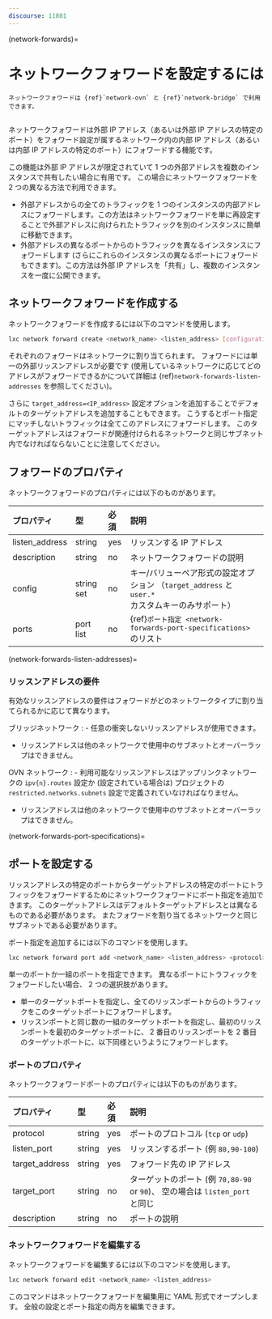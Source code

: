 ```yaml
---
discourse: 11801
---
```


(network-forwards)=
# ネットワークフォワードを設定するには

```{note}
ネットワークフォワードは {ref}`network-ovn` と {ref}`network-bridge` で利用できます。
```

```{youtube} https://www.youtube.com/watch?v=B-Uzo9WldMs
```

ネットワークフォワードは外部 IP アドレス（あるいは外部 IP アドレスの特定のポート）をフォワード設定が属するネットワーク内の内部 IP アドレス（あるいは内部 IP アドレスの特定のポート）にフォワードする機能です。

この機能は外部 IP アドレスが限定されていて 1 つの外部アドレスを複数のインスタンスで共有したい場合に有用です。
この場合にネットワークフォワードを 2 つの異なる方法で利用できます。

- 外部アドレスからの全てのトラフィックを 1 つのインスタンスの内部アドレスにフォワードします。この方法はネットワークフォワードを単に再設定することで外部アドレスに向けられたトラフィックを別のインスタンスに簡単に移動できます。
- 外部アドレスの異なるポートからのトラフィックを異なるインスタンスにフォワードします (さらにこれらのインスタンスの異なるポートにフォワードもできます)。この方法は外部 IP アドレスを「共有」し、複数のインスタンスを一度に公開できます。

## ネットワークフォワードを作成する

ネットワークフォワードを作成するには以下のコマンドを使用します。

```bash
lxc network forward create <network_name> <listen_address> [configuration_options...]
```

それぞれのフォワードはネットワークに割り当てられます。
フォワードには単一の外部リッスンアドレスが必要です (使用しているネットワークに応じてどのアドレスがフォワードできるかについて詳細は {ref}`network-forwards-listen-addresses` を参照してください)。

さらに `target_address=<IP_address>` 設定オプションを追加することでデフォルトのターゲットアドレスを追加することもできます。
こうするとポート指定にマッチしないトラフィックは全てこのアドレスにフォワードします。
このターゲットアドレスはフォワードが関連付けられるネットワークと同じサブネット内でなければならないことに注意してください。

## フォワードのプロパティ

ネットワークフォワードのプロパティには以下のものがあります。

プロパティ       | 型         | 必須     | 説明
:--              | :--        | :--      | :--
listen\_address  | string     | yes      | リッスンする IP アドレス
description      | string     | no       | ネットワークフォワードの説明
config           | string set | no       | キー/バリューペア形式の設定オプション （`target_address` と `user.*` カスタムキーのみサポート）
ports            | port list  | no       | {ref}`ポート指定 <network-forwards-port-specifications>` のリスト

(network-forwards-listen-addresses)=
### リッスンアドレスの要件

有効なリッスンアドレスの要件はフォワードがどのネットワークタイプに割り当てられるかに応じて異なります。

ブリッジネットワーク
: - 任意の衝突しないリッスンアドレスが使用できます。
  - リッスンアドレスは他のネットワークで使用中のサブネットとオーバーラップはできません。

OVN ネットワーク
: - 利用可能なリッスンアドレスはアップリンクネットワークの `ipv{n}.routes` 設定か (設定されている場合は) プロジェクトの `restricted.networks.subnets` 設定で定義されていなければなりません。
  - リッスンアドレスは他のネットワークで使用中のサブネットとオーバーラップはできません。

(network-forwards-port-specifications)=
## ポートを設定する

リッスンアドレスの特定のポートからターゲットアドレスの特定のポートにトラフィックをフォワードするためにネットワークフォワードにポート指定を追加できます。
このターゲットアドレスはデフォルトターゲットアドレスとは異なるものである必要があります。
またフォワードを割り当てるネットワークと同じサブネットである必要があります。

ポート指定を追加するには以下のコマンドを使用します。

```bash
lxc network forward port add <network_name> <listen_address> <protocol> <listen_ports> <target_address> [<target_ports>]
```

単一のポートか一組のポートを指定できます。
異なるポートにトラフィックをフォワードしたい場合、 2 つの選択肢があります。

- 単一のターゲットポートを指定し、全てのリッスンポートからのトラフィックをこのターゲットポートにフォワードします。
- リッスンポートと同じ数の一組のターゲットポートを指定し、最初のリッスンポートを最初のターゲットポートに、 2 番目のリッスンポートを 2 番目のターゲットポートに、以下同様というようにフォワードします。

### ポートのプロパティ

ネットワークフォワードポートのプロパティには以下のものがあります。

プロパティ | 型 | 必須 | 説明
:--               | :--        | :--      | :--
protocol          | string     | yes      | ポートのプロトコル (`tcp` or `udp`)
listen\_port      | string     | yes      | リッスンするポート (例 `80,90-100`)
target\_address   | string     | yes      | フォワード先の IP アドレス
target\_port      | string     | no       | ターゲットのポート (例 `70,80-90` or `90`)、 空の場合は `listen_port` と同じ
description       | string     | no       | ポートの説明

### ネットワークフォワードを編集する

ネットワークフォワードを編集するには以下のコマンドを使用します。

```bash
lxc network forward edit <network_name> <listen_address>
```

このコマンドはネットワークフォワードを編集用に YAML 形式でオープンします。
全般の設定とポート指定の両方を編集できます。

